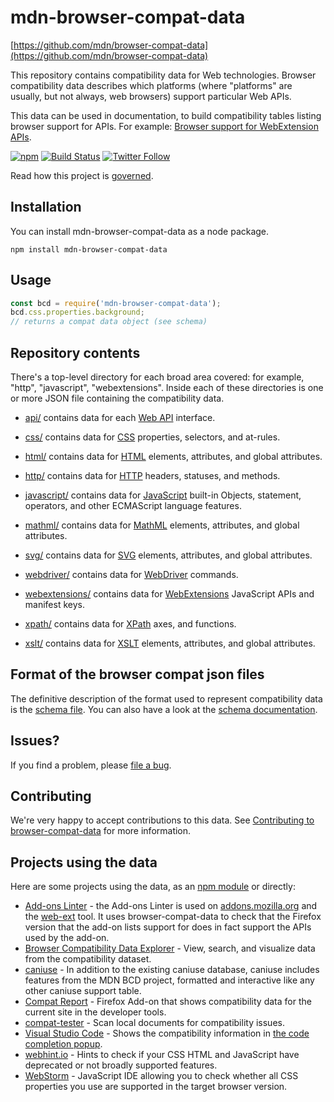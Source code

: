# mdn-browser-compat-data

[https://github.com/mdn/browser-compat-data](https://github.com/mdn/browser-compat-data)

This repository contains compatibility data for Web technologies.
Browser compatibility data describes which platforms (where "platforms" are
usually, but not always, web browsers) support particular Web APIs.

This data can be used in documentation, to build compatibility tables listing
browser support for APIs. For example:
[Browser support for WebExtension APIs](https://developer.mozilla.org/en-US/Add-ons/WebExtensions/Browser_support_for_JavaScript_APIs).

[![npm](https://img.shields.io/npm/v/mdn-browser-compat-data.svg)](https://www.npmjs.com/package/mdn-browser-compat-data)
[![Build Status](https://travis-ci.org/mdn/browser-compat-data.svg?branch=master)](https://travis-ci.org/mdn/browser-compat-data)
[![Twitter Follow](https://img.shields.io/twitter/follow/mozdevnet.svg?style=social&label=Follow&style=plastic)](https://twitter.com/MozDevNet)

Read how this project is [governed](https://github.com/mdn/browser-compat-data/blob/master/GOVERNANCE.md).

## Installation

You can install mdn-browser-compat-data as a node package.

```
npm install mdn-browser-compat-data
```

## Usage

```js
const bcd = require('mdn-browser-compat-data');
bcd.css.properties.background;
// returns a compat data object (see schema)
```

## Repository contents

There's a top-level directory for each broad area covered: for example, "http",
"javascript", "webextensions". Inside each of these directories is one or more
JSON file containing the compatibility data.

- [api/](https://github.com/mdn/browser-compat-data/tree/master/api) contains data for each [Web API](https://developer.mozilla.org/en-US/docs/Web/API) interface.

- [css/](https://github.com/mdn/browser-compat-data/tree/master/css) contains data for [CSS](https://developer.mozilla.org/en-US/docs/Web/CSS) properties, selectors, and at-rules.

- [html/](https://github.com/mdn/browser-compat-data/tree/master/html) contains data for
  [HTML](https://developer.mozilla.org/en-US/docs/Web/HTML) elements, attributes, and global attributes.

- [http/](https://github.com/mdn/browser-compat-data/tree/master/http) contains data for [HTTP](https://developer.mozilla.org/en-US/docs/Web/HTTP) headers, statuses, and methods.

- [javascript/](https://github.com/mdn/browser-compat-data/tree/master/javascript) contains data for [JavaScript](https://developer.mozilla.org/en-US/docs/Web/JavaScript) built-in Objects, statement, operators, and other ECMAScript language features.

- [mathml/](https://github.com/mdn/browser-compat-data/tree/master/mathml) contains data for [MathML](https://developer.mozilla.org/docs/Web/MathML) elements, attributes, and global attributes.

- [svg/](https://github.com/mdn/browser-compat-data/tree/master/svg) contains data for [SVG](https://developer.mozilla.org/en-US/docs/Web/SVG) elements, attributes, and global attributes.

- [webdriver/](https://github.com/mdn/browser-compat-data/tree/master/webdriver) contains data for [WebDriver](https://developer.mozilla.org/en-US/docs/Web/WebDriver) commands.

- [webextensions/](https://github.com/mdn/browser-compat-data/tree/master/webextensions) contains data for [WebExtensions](https://developer.mozilla.org/en-US/Add-ons/WebExtensions) JavaScript APIs and manifest keys.

- [xpath/](https://github.com/mdn/browser-compat-data/tree/master/xpath) contains data for [XPath](https://developer.mozilla.org/docs/Web/XPath) axes, and functions.

- [xslt/](https://github.com/mdn/browser-compat-data/tree/master/xslt) contains data for [XSLT](https://developer.mozilla.org/docs/Web/XSLT) elements, attributes, and global attributes.

## Format of the browser compat json files

The definitive description of the format used to represent compatibility data is the [schema file](https://github.com/mdn/browser-compat-data/blob/master/schemas/compat-data.schema.json).
You can also have a look at the [schema documentation](https://github.com/mdn/browser-compat-data/blob/master/schemas/compat-data-schema.md).

## Issues?

If you find a problem, please [file a bug](https://github.com/mdn/browser-compat-data/issues/new).

## Contributing

We're very happy to accept contributions to this data. See [Contributing to browser-compat-data](/docs/contributing.md) for more information.

## Projects using the data

Here are some projects using the data, as an [npm module](https://www.npmjs.com/browse/depended/mdn-browser-compat-data) or directly:

- [Add-ons Linter](https://github.com/mozilla/addons-linter) - the Add-ons Linter is used on [addons.mozilla.org](https://addons.mozilla.org/) and the [web-ext](https://github.com/mozilla/web-ext/) tool. It uses browser-compat-data to check that the Firefox version that the add-on lists support for does in fact support the APIs used by the add-on.
- [Browser Compatibility Data Explorer](https://github.com/connorshea/mdn-compat-data-explorer) - View, search, and visualize data from the compatibility dataset.
- [caniuse](https://caniuse.com/) - In addition to the existing caniuse database, caniuse includes features from the MDN BCD project, formatted and interactive like any other caniuse support table.
- [Compat Report](https://addons.mozilla.org/en-US/firefox/addon/compat-report/) - Firefox Add-on that shows compatibility data for the current site in the developer tools.
- [compat-tester](https://github.com/SphinxKnight/compat-tester) - Scan local documents for compatibility issues.
- [Visual Studio Code](https://code.visualstudio.com) - Shows the compatibility information in [the code completion popup](https://code.visualstudio.com/updates/v1_25#_improved-accuracy-of-browser-compatibility-data).
- [webhint.io](https://webhint.io/docs/user-guide/hints/hint-compat-api/) - Hints to check if your CSS HTML and JavaScript have deprecated or not broadly supported features.
- [WebStorm](https://www.jetbrains.com/webstorm/whatsnew/#v2019-1-html-and-css) - JavaScript IDE allowing you to check whether all CSS properties you use are supported in the target browser version.

